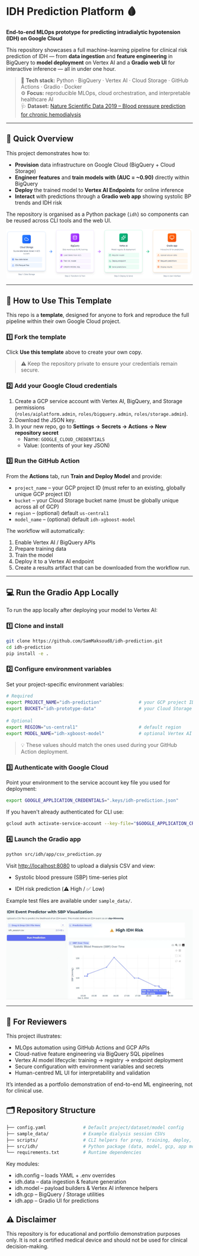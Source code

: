 # IDH Prediction Platform 🩸  
**End-to-end MLOps prototype for predicting intradialytic hypotension (IDH) on Google Cloud**

This repository showcases a full machine-learning pipeline for clinical risk prediction of IDH — from **data ingestion** and **feature engineering** in BigQuery to **model deployment** on Vertex AI and a **Gradio web UI** for interactive inference — all in under one hour.

> 🧠 **Tech stack:** Python · BigQuery · Vertex AI · Cloud Storage · GitHub Actions · Gradio · Docker  
> ⚙️ **Focus:** reproducible MLOps, cloud orchestration, and interpretable healthcare AI  
> 🩺 **Dataset:** [Nature Scientific Data 2019 – Blood pressure prediction for chronic hemodialysis](https://www.nature.com/articles/s41597-019-0319-8)

---

## 🚀 Quick Overview

This project demonstrates how to:

- **Provision** data infrastructure on Google Cloud (BigQuery + Cloud Storage)  
- **Engineer features** and **train models with (AUC = ~0.90)** directly within BigQuery  
- **Deploy** the trained model to **Vertex AI Endpoints** for online inference  
- **Interact** with predictions through a **Gradio web app** showing systolic BP trends and IDH risk  

The repository is organised as a Python package (`idh`) so components can be reused across CLI tools and the web UI.

![Architecture Diagram](docs/assets/architecture.png)

---

## 🧩 How to Use This Template

This repo is a **template**, designed for anyone to fork and reproduce the full pipeline within their own Google Cloud project.

### 1️⃣ Fork the template
Click **Use this template** above to create your own copy. 
> ⚠️ Keep the repository private to ensure your credentials remain secure.


### 2️⃣ Add your Google Cloud credentials
1. Create a GCP service account with Vertex AI, BigQuery, and Storage permissions  
   (`roles/aiplatform.admin`, `roles/bigquery.admin`, `roles/storage.admin`).  
2. Download the JSON key.  
3. In your new repo, go to **Settings → Secrets → Actions → New repository secret**  
   - Name: `GOOGLE_CLOUD_CREDENTIALS`  
   - Value: (contents of your key JSON)

### 3️⃣ Run the GitHub Action
From the **Actions** tab, run **Train and Deploy Model** and provide:
- `project_name` – your GCP project ID (must refer to an existing, globally unique GCP project ID)  
- `bucket` – your Cloud Storage bucket name (must be globally unique across all of GCP)
- `region` – (optional) default `us-central1`
- `model_name` – (optional) default `idh-xgboost-model`

The workflow will automatically:
1. Enable Vertex AI / BigQuery APIs  
2. Prepare training data  
3. Train the model  
4. Deploy it to a Vertex AI endpoint  
5. Create a results artifact that can be downloaded from the workflow run.

---

## 💻 Run the Gradio App Locally

To run the app locally after deploying your model to Vertex AI:

### 1️⃣ Clone and install

```bash
git clone https://github.com/SamMaksoud8/idh-prediction.git
cd idh-prediction
pip install -e .
```

### 2️⃣ Configure environment variables

Set your project-specific environment variables:

```bash
# Required
export PROJECT_NAME="idh-prediction"              # your GCP project ID
export BUCKET="idh-prototype-data"                # your Cloud Storage bucket (must be globally unique)

# Optional
export REGION="us-central1"                       # default region
export MODEL_NAME="idh-xgboost-model"             # optional Vertex AI model name`
```
> 💡 These values should match the ones used during your GitHub Action deployment.

### 3️⃣ Authenticate with Google Cloud

Point your environment to the service account key file you used for deployment:

```bash
export GOOGLE_APPLICATION_CREDENTIALS=".keys/idh-prediction.json"
```

If you haven't already authenticated for CLI use:

```bash
gcloud auth activate-service-account --key-file="$GOOGLE_APPLICATION_CREDENTIALS"
```

### 4️⃣ Launch the Gradio app

```bash
python src/idh/app/csv_prediction.py
```

Visit <http://localhost:8080> to upload a dialysis CSV and view:

-   Systolic blood pressure (SBP) time-series plot

-   IDH risk prediction (⚠️ High / ✅ Low)

Example test files are available under `sample_data/`.

![Screenshot of the Gradio IDH prediction app](docs/assets/idh_gradio_overview.png)

---

## 🧠 For Reviewers

This project illustrates:
* MLOps automation using GitHub Actions and GCP APIs
* Cloud-native feature engineering via BigQuery SQL pipelines
* Vertex AI model lifecycle: training → registry → endpoint deployment
* Secure configuration with environment variables and secrets
* Human-centred ML UI for interpretability and validation

It’s intended as a portfolio demonstration of end-to-end ML engineering, not for clinical use.

## 🗂️ Repository Structure
```bash
├── config.yaml              # Default project/dataset/model config
├── sample_data/             # Example dialysis session CSVs
├── scripts/                 # CLI helpers for prep, training, deploy, predict
├── src/idh/                 # Python package (data, model, gcp, app modules)
└── requirements.txt         # Runtime dependencies
```

Key modules:
* idh.config – loads YAML + .env overrides
* idh.data – data ingestion & feature generation
* idh.model – payload builders & Vertex AI inference helpers
* idh.gcp – BigQuery / Storage utilities
* idh.app – Gradio UI for predictions


## ⚠️ Disclaimer

This repository is for educational and portfolio demonstration purposes only.
It is not a certified medical device and should not be used for clinical decision-making.
